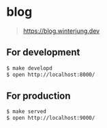 # blog
> https://blog.winterjung.dev

## For development

```sh
$ make developd
$ open http://localhost:8000/
```

## For production

```sh
$ make served
$ open http://localhost:9000/
```
